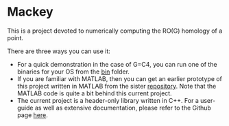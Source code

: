 # Mackey
This is a project devoted to numerically computing the RO(G) homology of a point. 

There are three ways you can use it:

* For a quick demonstration in the case of G=C4, you can run one of the binaries for your OS from the <a href="https://github.com/NickG-Math/Mackey/tree/master/bin">bin</a> folder.
* If you are familiar with MATLAB, then you can get an earlier prototype of this project written in MATLAB from the sister <a href="https://github.com/NickG-Math/C4-Homology">repository</a>. Note that the MATLAB code is quite a bit behind this current project. 
* The current project is a header-only library written in C++. For a user-guide as well as extensive documentation, please refer to the Github page <a href="https://nickg-math.github.io/Mackey/html/index.html">here</a>.
